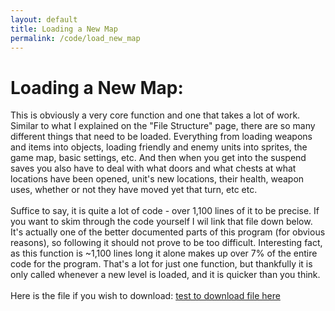 ```yaml
---
layout: default
title: Loading a New Map
permalink: /code/load_new_map
--- 
```



# Loading a New Map:

This is obviously a very core function and one that takes a lot of work. Similar to what I explained on the "File Structure" page, there are so many different things that need to be loaded. Everything from loading weapons and items into objects, loading friendly and enemy units into sprites, the game map, basic settings, etc. And then when you get into the suspend saves you also have to deal with what doors and what chests at what locations have been opened, unit's new locations, their health, weapon uses, whether or not they have moved yet that turn, etc etc.
<br>
<br>
Suffice to say, it is quite a lot of code - over 1,100 lines of it to be precise. If you want to skim through the code yourself I wil link that file down below. It's actually one of the better documented parts of this program (for obvious reasons), so following it should not prove to be too difficult. Interesting fact, as this function is ~1,100 lines long it alone makes up over 7% of the entire code for the program. That's a lot for just one function, but thankfully it is only called whenever a new level is loaded, and it is quicker than you think.
<br>
<br>
Here is the file if you wish to download: 
[test to download file here][1]

[1]:{{http://127.0.0.1:4000/}}/_downloads/load_new_map.py
